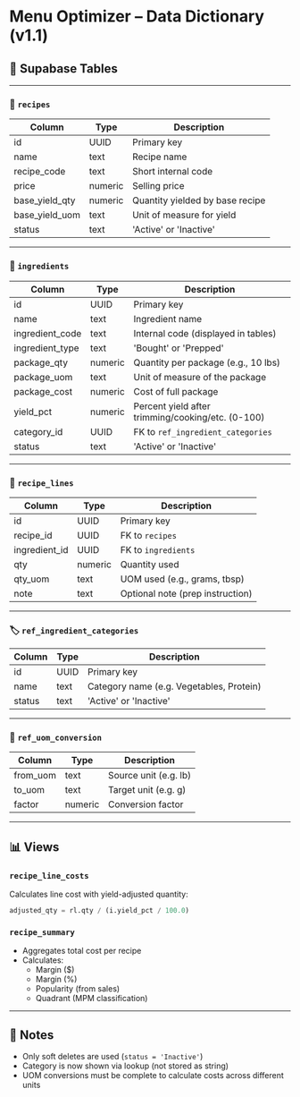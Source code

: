 # Menu Optimizer – Data Dictionary (v1.1)

## 🔗 Supabase Tables

---

### 🍴 `recipes`

| Column           | Type     | Description                         |
|------------------|----------|-------------------------------------|
| id               | UUID     | Primary key                         |
| name             | text     | Recipe name                         |
| recipe_code      | text     | Short internal code                 |
| price            | numeric  | Selling price                       |
| base_yield_qty   | numeric  | Quantity yielded by base recipe     |
| base_yield_uom   | text     | Unit of measure for yield           |
| status           | text     | 'Active' or 'Inactive'              |

---

### 🧂 `ingredients`

| Column           | Type     | Description                                         |
|------------------|----------|-----------------------------------------------------|
| id               | UUID     | Primary key                                         |
| name             | text     | Ingredient name                                     |
| ingredient_code  | text     | Internal code (displayed in tables)                |
| ingredient_type  | text     | 'Bought' or 'Prepped'                               |
| package_qty      | numeric  | Quantity per package (e.g., 10 lbs)                 |
| package_uom      | text     | Unit of measure of the package                      |
| package_cost     | numeric  | Cost of full package                                |
| yield_pct        | numeric  | Percent yield after trimming/cooking/etc. (0-100)   |
| category_id      | UUID     | FK to `ref_ingredient_categories`                  |
| status           | text     | 'Active' or 'Inactive'                              |

---

### 🧾 `recipe_lines`

| Column         | Type     | Description                          |
|----------------|----------|--------------------------------------|
| id             | UUID     | Primary key                          |
| recipe_id      | UUID     | FK to `recipes`                      |
| ingredient_id  | UUID     | FK to `ingredients`                  |
| qty            | numeric  | Quantity used                        |
| qty_uom        | text     | UOM used (e.g., grams, tbsp)         |
| note           | text     | Optional note (prep instruction)     |

---

### 🏷️ `ref_ingredient_categories`

| Column | Type | Description          |
|--------|------|----------------------|
| id     | UUID | Primary key          |
| name   | text | Category name (e.g. Vegetables, Protein) |
| status | text | 'Active' or 'Inactive' |

---

### 📐 `ref_uom_conversion`

| Column   | Type    | Description                                |
|----------|---------|--------------------------------------------|
| from_uom | text    | Source unit (e.g. lb)                      |
| to_uom   | text    | Target unit (e.g. g)                       |
| factor   | numeric | Conversion factor                          |

---

## 📊 Views

### `recipe_line_costs`
Calculates line cost with yield-adjusted quantity:
```sql
adjusted_qty = rl.qty / (i.yield_pct / 100.0)
```

### `recipe_summary`
- Aggregates total cost per recipe
- Calculates:
  - Margin ($)
  - Margin (%)
  - Popularity (from sales)
  - Quadrant (MPM classification)

---

## 🧠 Notes

- Only soft deletes are used (`status = 'Inactive'`)
- Category is now shown via lookup (not stored as string)
- UOM conversions must be complete to calculate costs across different units